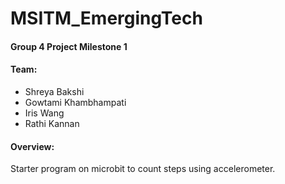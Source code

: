 # MSITM_EmergingTech

#### Group 4 Project Milestone 1  

#### Team:
* Shreya Bakshi
* Gowtami Khambhampati
* Iris Wang
* Rathi Kannan

#### Overview: 
Starter program on microbit to count steps using accelerometer.  
